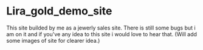 # Lira_gold_demo_site

This site builded by me as a jewerly sales site. There is still some bugs but i am on it and if you've any idea to this site i would love to hear that.
(Will add some images of site for clearer idea.)
